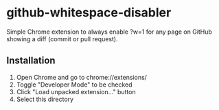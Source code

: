 # github-whitespace-disabler

Simple Chrome extension to always enable ?w=1 for any page on GitHub showing a diff (commit or pull request).

## Installation

1. Open Chrome and go to chrome://extensions/
2. Toggle "Developer Mode" to be checked
3. Click "Load unpacked extension..." button
4. Select this directory
